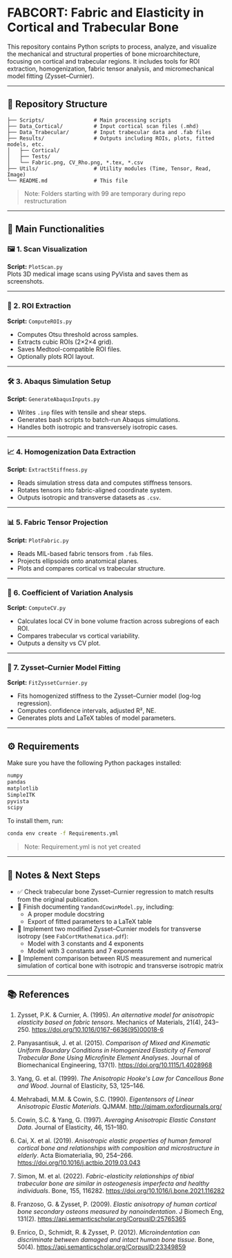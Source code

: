 # FABCORT: Fabric and Elasticity in Cortical and Trabecular Bone

This repository contains Python scripts to process, analyze, and visualize the mechanical and structural properties of bone microarchitecture, focusing on cortical and trabecular regions. It includes tools for ROI extraction, homogenization, fabric tensor analysis, and micromechanical model fitting (Zysset–Curnier).

---

## 📁 Repository Structure

```
├── Scripts/                # Main processing scripts
├── Data_Cortical/          # Input cortical scan files (.mhd)
├── Data_Trabecular/        # Input trabecular data and .fab files
├── Results/                # Outputs including ROIs, plots, fitted models, etc.
│   ├── Cortical/
│   ├── Tests/
│   └── Fabric.png, CV_Rho.png, *.tex, *.csv
├── Utils/                  # Utility modules (Time, Tensor, Read, Image)
└── README.md               # This file
```
>Note: Folders starting with 99 are temporary during repo restructuration
---

## 🧠 Main Functionalities

### 🖼 1. Scan Visualization
**Script:** `PlotScan.py`  
Plots 3D medical image scans using PyVista and saves them as screenshots.

---

### 🧩 2. ROI Extraction
**Script:** `ComputeROIs.py`  
- Computes Otsu threshold across samples.
- Extracts cubic ROIs (2×2×4 grid).
- Saves Medtool-compatible ROI files.
- Optionally plots ROI layout.

---

### 🛠 3. Abaqus Simulation Setup
**Script:** `GenerateAbaqusInputs.py`  
- Writes `.inp` files with tensile and shear steps.
- Generates bash scripts to batch-run Abaqus simulations.
- Handles both isotropic and transversely isotropic cases.

---

### 📈 4. Homogenization Data Extraction
**Script:** `ExtractStiffness.py`  
- Reads simulation stress data and computes stiffness tensors.
- Rotates tensors into fabric-aligned coordinate system.
- Outputs isotropic and transverse datasets as `.csv`.

---

### 📊 5. Fabric Tensor Projection
**Script:** `PlotFabric.py`  
- Reads MIL-based fabric tensors from `.fab` files.
- Projects ellipsoids onto anatomical planes.
- Plots and compares cortical vs trabecular structure.

---

### 🧮 6. Coefficient of Variation Analysis
**Script:** `ComputeCV.py`  
- Calculates local CV in bone volume fraction across subregions of each ROI.
- Compares trabecular vs cortical variability.
- Outputs a density vs CV plot.

---

### 🧪 7. Zysset–Curnier Model Fitting
**Script:** `FitZyssetCurnier.py`  
- Fits homogenized stiffness to the Zysset–Curnier model (log-log regression).
- Computes confidence intervals, adjusted R², NE.
- Generates plots and LaTeX tables of model parameters.

---

## ⚙️ Requirements

Make sure you have the following Python packages installed:

```bash
numpy
pandas
matplotlib
SimpleITK
pyvista
scipy
```

To install them, run:

```bash
conda env create -f Requirements.yml
```

>Note: Requirement.yml is not yet created

---

## 📌 Notes & Next Steps

- ✅ Check trabecular bone Zysset–Curnier regression to match results from the original publication.
- 🧾 Finish documenting `YandandCowinModel.py`, including:
  - A proper module docstring
  - Export of fitted parameters to a LaTeX table
- 🔬 Implement two modified Zysset–Curnier models for transverse isotropy (see `FabCortMathematica.pdf`):
  - Model with 3 constants and 4 exponents
  - Model with 3 constants and 7 exponents
- 🔬 Implement comparison between RUS measurement and numerical simulation of cortical bone with isotropic and transverse isotropic matrix
---

## 📚 References

1. Zysset, P.K. & Curnier, A. (1995).
*An alternative model for anisotropic elasticity based on fabric tensors*.
Mechanics of Materials, 21(4), 243–250.
https://doi.org/10.1016/0167-6636(95)00018-6

2. Panyasantisuk, J. et al. (2015).
*Comparison of Mixed and Kinematic Uniform Boundary Conditions in Homogenized Elasticity of Femoral Trabecular Bone Using Microfinite Element Analyses*.
Journal of Biomechanical Engineering, 137(1).
https://doi.org/10.1115/1.4028968

3. Yang, G. et al. (1999).
*The Anisotropic Hooke's Law for Cancellous Bone and Wood*.
Journal of Elasticity, 53, 125–146.

4. Mehrabadi, M.M. & Cowin, S.C. (1990).
*Eigentensors of Linear Anisotropic Elastic Materials*.
QJMAM.
http://qjmam.oxfordjournals.org/

5. Cowin, S.C. & Yang, G. (1997).
*Averaging Anisotropic Elastic Constant Data*.
Journal of Elasticity, 46, 151–180.

6. Cai, X. et al. (2019).
*Anisotropic elastic properties of human femoral cortical bone and relationships with composition and microstructure in elderly*.
Acta Biomaterialia, 90, 254–266.
https://doi.org/10.1016/j.actbio.2019.03.043

7. Simon, M. et al. (2022).
*Fabric-elasticity relationships of tibial trabecular bone are similar in osteogenesis imperfecta and healthy individuals*.
Bone, 155, 116282.
https://doi.org/10.1016/j.bone.2021.116282 

8. Franzoso, G. & Zysset, P. (2009).
*Elastic anisotropy of human cortical bone secondary osteons measured by nanoindentation*.
J Biomech Eng, 131(2).
https://api.semanticscholar.org/CorpusID:25765365

9. Enrico, D., Schmidt, R. & Zysset, P. (2012).
*Microindentation can discriminate between damaged and intact human bone tissue*.
Bone, 50(4).
https://api.semanticscholar.org/CorpusID:23349859  

